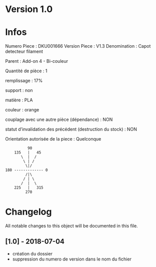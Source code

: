 # Version 1.0
# Infos
Numero Piece : DKU001666
Version Piece : V1.3
Denomination : Capot detecteur filament

Parent : Add-on 4 - Bi-couleur

Quantité de pièce : 1

remplissage : 17%

support : non

matière : PLA

couleur : orange

couplage avec une autre pièce (dépendance) : NON

statut d’invalidation des précédent (destruction du stock) : NON

Orientation autorisée de la piece : Quelconque
```
          90
    135   |   45
       \  |  /
        \ | /
         \|/
180 ------------- 0
         /|\
        / | \
       /  |  \   
    225   |   315
         270
```
	   
	  
# Changelog
All notable changes to this object will be documented in this file.


## [1.0] - 2018-07-04
- création du dossier
- suppression du numero de version dans le nom du fichier
